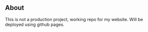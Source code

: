 ## About

This is not a production project, working repo for my website. Will be deployed using github pages.
